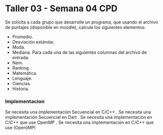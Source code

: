 # Taller 03 - Semana 04 CPD

Se solicita a cada grupo que desarrolle un programa, que usando el archivo de puntajes (disponible en moodle), calcule los siguientes elementos:
* Promedio.
* Desviación estándar.
* Moda.
* Mediana.
Para cada una de las siguientes columnas del archivo de entrada:
* Nem.
* Ranking.
* Matemática.
* Lenguaje.
* Ciencias.
* Historia.
### Implementacion
Se necesita una implementación Secuencial en C/C++ .
Se necesita una implementación Secuencial en Dart .
Se necesita una implementación en C/C++ que use OpenMP .
Se necesita una implementación en C/C++ que use (Open)MPI
